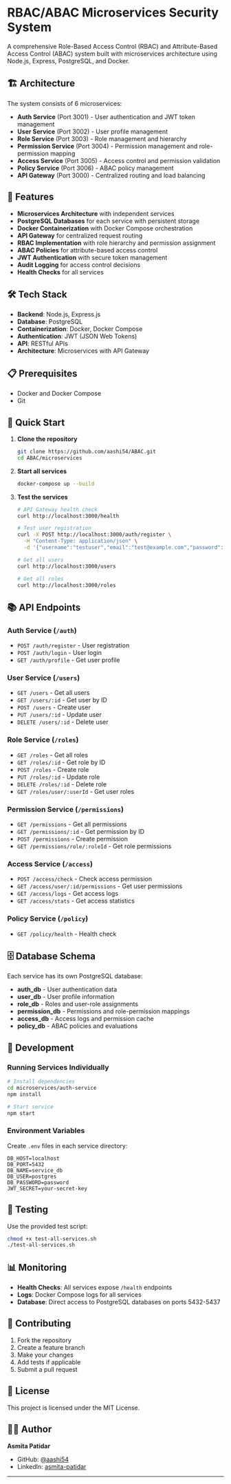# RBAC/ABAC Microservices Security System

A comprehensive Role-Based Access Control (RBAC) and Attribute-Based Access Control (ABAC) system built with microservices architecture using Node.js, Express, PostgreSQL, and Docker.

## 🏗️ Architecture

The system consists of 6 microservices:

- **Auth Service** (Port 3001) - User authentication and JWT token management
- **User Service** (Port 3002) - User profile management
- **Role Service** (Port 3003) - Role management and hierarchy
- **Permission Service** (Port 3004) - Permission management and role-permission mapping
- **Access Service** (Port 3005) - Access control and permission validation
- **Policy Service** (Port 3006) - ABAC policy management
- **API Gateway** (Port 3000) - Centralized routing and load balancing

## 🚀 Features

- **Microservices Architecture** with independent services
- **PostgreSQL Databases** for each service with persistent storage
- **Docker Containerization** with Docker Compose orchestration
- **API Gateway** for centralized request routing
- **RBAC Implementation** with role hierarchy and permission assignment
- **ABAC Policies** for attribute-based access control
- **JWT Authentication** with secure token management
- **Audit Logging** for access control decisions
- **Health Checks** for all services

## 🛠️ Tech Stack

- **Backend**: Node.js, Express.js
- **Database**: PostgreSQL
- **Containerization**: Docker, Docker Compose
- **Authentication**: JWT (JSON Web Tokens)
- **API**: RESTful APIs
- **Architecture**: Microservices with API Gateway

## 📋 Prerequisites

- Docker and Docker Compose
- Git

## 🚀 Quick Start

1. **Clone the repository**
   ```bash
   git clone https://github.com/aashi54/ABAC.git
   cd ABAC/microservices
   ```

2. **Start all services**
   ```bash
   docker-compose up --build
   ```

3. **Test the services**
   ```bash
   # API Gateway health check
   curl http://localhost:3000/health
   
   # Test user registration
   curl -X POST http://localhost:3000/auth/register \
     -H "Content-Type: application/json" \
     -d '{"username":"testuser","email":"test@example.com","password":"testpass"}'
   
   # Get all users
   curl http://localhost:3000/users
   
   # Get all roles
   curl http://localhost:3000/roles
   ```

## 📚 API Endpoints

### Auth Service (`/auth`)
- `POST /auth/register` - User registration
- `POST /auth/login` - User login
- `GET /auth/profile` - Get user profile

### User Service (`/users`)
- `GET /users` - Get all users
- `GET /users/:id` - Get user by ID
- `POST /users` - Create user
- `PUT /users/:id` - Update user
- `DELETE /users/:id` - Delete user

### Role Service (`/roles`)
- `GET /roles` - Get all roles
- `GET /roles/:id` - Get role by ID
- `POST /roles` - Create role
- `PUT /roles/:id` - Update role
- `DELETE /roles/:id` - Delete role
- `GET /roles/user/:userId` - Get user roles

### Permission Service (`/permissions`)
- `GET /permissions` - Get all permissions
- `GET /permissions/:id` - Get permission by ID
- `POST /permissions` - Create permission
- `GET /permissions/role/:roleId` - Get role permissions

### Access Service (`/access`)
- `POST /access/check` - Check access permission
- `GET /access/user/:id/permissions` - Get user permissions
- `GET /access/logs` - Get access logs
- `GET /access/stats` - Get access statistics

### Policy Service (`/policy`)
- `GET /policy/health` - Health check

## 🗄️ Database Schema

Each service has its own PostgreSQL database:

- **auth_db** - User authentication data
- **user_db** - User profile information
- **role_db** - Roles and user-role assignments
- **permission_db** - Permissions and role-permission mappings
- **access_db** - Access logs and permission cache
- **policy_db** - ABAC policies and evaluations

## 🔧 Development

### Running Services Individually

```bash
# Install dependencies
cd microservices/auth-service
npm install

# Start service
npm start
```

### Environment Variables

Create `.env` files in each service directory:

```env
DB_HOST=localhost
DB_PORT=5432
DB_NAME=service_db
DB_USER=postgres
DB_PASSWORD=password
JWT_SECRET=your-secret-key
```

## 🧪 Testing

Use the provided test script:

```bash
chmod +x test-all-services.sh
./test-all-services.sh
```

## 📊 Monitoring

- **Health Checks**: All services expose `/health` endpoints
- **Logs**: Docker Compose logs for all services
- **Database**: Direct access to PostgreSQL databases on ports 5432-5437

## 🤝 Contributing

1. Fork the repository
2. Create a feature branch
3. Make your changes
4. Add tests if applicable
5. Submit a pull request

## 📄 License

This project is licensed under the MIT License.

## 👨‍💻 Author

**Asmita Patidar**
- GitHub: [@aashi54](https://github.com/aashi54)
- LinkedIn: [asmita-patidar](https://www.linkedin.com/in/asmita-patidar-56b461152/)

---
